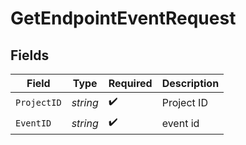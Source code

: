 # GetEndpointEventRequest


## Fields

| Field              | Type               | Required           | Description        |
| ------------------ | ------------------ | ------------------ | ------------------ |
| `ProjectID`        | *string*           | :heavy_check_mark: | Project ID         |
| `EventID`          | *string*           | :heavy_check_mark: | event id           |